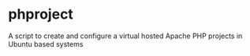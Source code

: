 # phproject
A script to create and configure a virtual hosted Apache PHP projects in Ubuntu based systems
